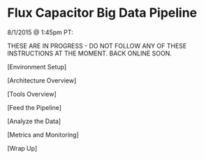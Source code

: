 # Flux Capacitor Big Data Pipeline

8/1/2015 @ 1:45pm PT:

THESE ARE IN PROGRESS - DO NOT FOLLOW ANY OF THESE INSTRUCTIONS AT THE MOMENT.
BACK ONLINE SOON.

[Environment Setup]

[Architecture Overview]

[Tools Overview]

[Feed the Pipeline]

[Analyze the Data]

[Metrics and Monitoring]

[Wrap Up]
